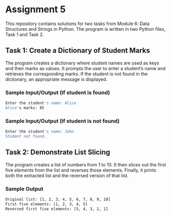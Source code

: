 # Assignment 5  
This repository contains solutions for two tasks from Module 6: Data Structures and Strings in Python. The program is written in two Python files, Task 1 and Task 2.

## Task 1: Create a Dictionary of Student Marks  
The program creates a dictionary where student names are used as keys and their marks as values. It prompts the user to enter a student’s name and retrieves the corresponding marks. If the student is not found in the dictionary, an appropriate message is displayed.

### Sample Input/Output (If student is found)  
```sh
Enter the student's name: Alice  
Alice's marks: 85
```

### Sample Input/Output (If student is not found)  
```sh
Enter the student's name: John  
Student not found.
```

## Task 2: Demonstrate List Slicing  
The program creates a list of numbers from 1 to 10. It then slices out the first five elements from the list and reverses those elements. Finally, it prints both the extracted list and the reversed version of that list.

### Sample Output  
```sh
Original list: [1, 2, 3, 4, 5, 6, 7, 8, 9, 10]  
First five elements: [1, 2, 3, 4, 5]  
Reversed first five elements: [5, 4, 3, 2, 1]
```  
